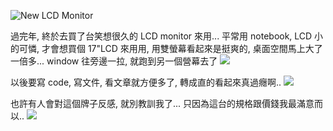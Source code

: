 ![New LCD Monitor](/images/2005-03-06-new-17-lcd-monitor/monitor.jpg)

過完年, 終於去買了台笑想很久的 LCD monitor 來用... 平常用 notebook, LCD 小的可憐, 才會想買個 17"LCD 來用用, 用雙螢幕看起來是挺爽的, 桌面空間馬上大了一倍多... window 往旁邊一拉, 就跑到另一個營幕去了 ![](/images/2005-03-06-new-17-lcd-monitor/teeth_smile.gif)

以後要寫 code, 寫文件, 看文章就方便多了, 轉成直的看起來真過癮啊.. ![](/images/2005-03-06-new-17-lcd-monitor/teeth_smile.gif)

也許有人會對這個牌子反感, 就別教訓我了... 只因為這台的規格跟價錢我最滿意而以.. ![](/images/2005-03-06-new-17-lcd-monitor/dog.gif)